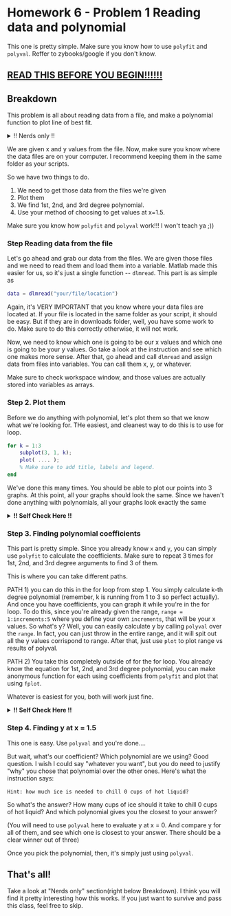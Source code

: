 # Homework 6 - Problem 1 Reading data and polynomial

This one is pretty simple. Make sure you know how to use `polyfit` and `polyval`.
Reffer to zybooks/google if you don't know. 

**[READ THIS BEFORE YOU BEGIN!!!!!!](https://github.com/RyoTakei/Matlab-Class)**
-

## Breakdown

This problem is all about reading data from a file, and make a polynomial function
to plot line of best fit. 

<details><summary>!! Nerds only !!</summary>
<p>
So if you know Taylor's series, you might already know that any function can be 
"approximated" by a polynomial, within some range. Now that's really interesting
is that we can do the same thing, but rather than approximating a function, we 
can use polynomial to connect ALL points in the graph. Kind of crazy to think about 
but it's actaully true. If you have 2 points, you can connect them with a line. 
If you have 3 points, you can connect them with 2nd degree polynomial, etc etc. 
So simply put, if you have 30 points in the graph, there is a 29th degree polynomial 
that connects all 30 points. 

To see this in action, feel free to download 
"LeastSquareFit.m" or copy and paste following code in your matlab. You can 
change `points` variable and see that it actaully works.

```matlab
% Written by Ryo at 3 am haha
% Change points variable!!!!!

clear;
clc;
clf;

% CHANGE THIS!!!!!!!
% I just added random values here.
% You can add as many as you want. Add 30 points if you want.
% Make sure to match the format. 
% format of "x, y;" for all of them!!!!
points = [
    2, 4;
    3, 8;
    4, 10;
    8, 27;
    9, 32;
    12, 87;
    43, 20;
];

% Just getting x and y from the points
x = points(:, 1);
y = points(:, 2);

% we will plot them
plot(x, y, "*")
hold on;

% Setting up A Matrix
for i = 1:length(x)
    degree = length(x);
    A(:, i) = x.^(degree - i);
end

% B is simply y
B = y;

% Plot the function
t = min(x)-5:0.1:max(x)+5;
plot(t, f(A, B, t))


function y = f(A, B, x)
    % ew math
    coeffs = pinv(A) * B;
    degree = length(B);
    y = 0;
    fprintf("%0.0f degree polynomial Function:\n y = ", degree);
    for i = degree-1:-1:0
        y = y + coeffs(degree - i) .* x.^(i);
        fprintf("%0.6f*x^%0.0f + ", coeffs(degree - i), i);
    end
    fprintf("0\n")
end
```

What I'm doing here is not any high school level math. Or I don't think 
you'd learn this in undergrad either lol.

Look up Moore–Penrose inverse if you're feeling like it. I just happened to 
know because I had to do this before. And is very cool. Anyhow....
</p>
</details>

We are given x and y values from the file. Now, make sure you know where the data files
are on your computer. I recommend keeping them in the same folder as your scripts. 

So we have two things to do.

1. We need to get those data from the files we're given
2. Plot them
3. We find 1st, 2nd, and 3rd degree polynomial.
4. Use your method of choosing to get values at x=1.5.

Make sure you know how `polyfit` and `polyval` work!!! I won't teach ya ;))

### Step Reading data from the file
Let's go ahead and grab our data from the files. We are given those files and we need 
to read them and load them into a variable. Matlab made this easier for us, so it's just 
a single function -- `dlmread`. This part is as simple as

```matlab
data = dlmread("your/file/location")
```

Again, it's VERY IMPORTANT that you know where your data files are located at. If your file 
is located in the same folder as your script, it should be easy. But if they are in downloads 
folder, well, you have some work to do. Make sure to do this correctly otherwise, it will
not work.

Now, we need to know which one is going to be our x values and which one is going to be your y values.
Go take a look at the instruction and see which one makes more sense. After that, go ahead and 
call `dlmread` and assign data from files into variables. You can call them x, y, or whatever. 

Make sure to check workspace window, and those values are actually stored into variables as arrays.

### Step 2. Plot them

Before we do anything with polynomial, let's plot them so that we know what we're looking for.
THe easiest, and cleanest way to do this is to use for loop. 

```matlab
for k = 1:3
    subplot(3, 1, k);
    plot( .... );
    % Make sure to add title, labels and legend.
end
```

We've done this many times. You should be able to plot our points into 3 graphs. 
At this point, all your graphs should look the same. Since we haven't done anything 
with polynomials, all your graphs look exactly the same


<details><summary><b>!! Self Check Here !!</b></summary>
<p>

![selfcheck part a](../../img/HW5/p1step2.png)

</p>
</details>


### Step 3. Finding polynomial coefficients 
This part is pretty simple. Since you already know `x` and `y`, you can simply use `polyfit` to
calculate the coefficients. Make sure to repeat 3 times for 1st, 2nd, and 3rd degree 
arguments to find 3 of them. 

This is where you can take different paths. 

PATH 1) you can do this in the for loop from step 1. You simply calculate k-th degree polynomial
(remember, k is running from 1 to 3 so perfect actually). And once you have coefficients, 
you can graph it while you're in the for loop. To do this, since you're already given the range,
`range = 1:increments:5` where you define your own `increments`, that will be your x values. So what's 
y? Well, you can easily calculate y by calling `polyval` over the `range`. In fact, you can 
just throw in the entire range, and it will spit out all the y values corrispond to range. After that, 
just use `plot` to plot range vs results of polyval.

PATH 2) You take this completely outside of for the for loop. You already know the equation for 
1st, 2nd, and 3rd degree polynomial, you can make anonymous function for each using coefficients
from `polyfit` and plot that using `fplot`.

Whatever is easiest for you, both will work just fine.


<details><summary><b>!! Self Check Here !!</b></summary>
<p>

![selfcheck part a](../../img/HW5/p1pa.png)

</p>
</details>



### Step 4. Finding y at x = 1.5
This one is easy. Use `polyval` and you're done....


But wait, what's our coefficient? Which polynomial are we using? Good question. I wish I could say 
"whatever you want", but you do need to justify "why" you chose that polynomial over the other ones.
Here's what the instruction says:
```text
Hint: how much ice is needed to chill 0 cups of hot liquid?
```
So what's the answer? How many cups of ice should it take to chill 0 cups of hot liquid? 
And which polynomial gives you the closest to your answer? 

(You will need to use `polyval` here to evaluate y at x = 0. And compare y for all of them,
and see which one is closest to your answer. There should be a clear winner out of three)

Once you pick the polynomial, then, it's simply just using `polyval`.


## That's all! 
Take a look at "Nerds only" section(right below Breakdown). I think you will find it 
pretty interesting how this works. If you just want to survive and pass this class, feel free to skip.
